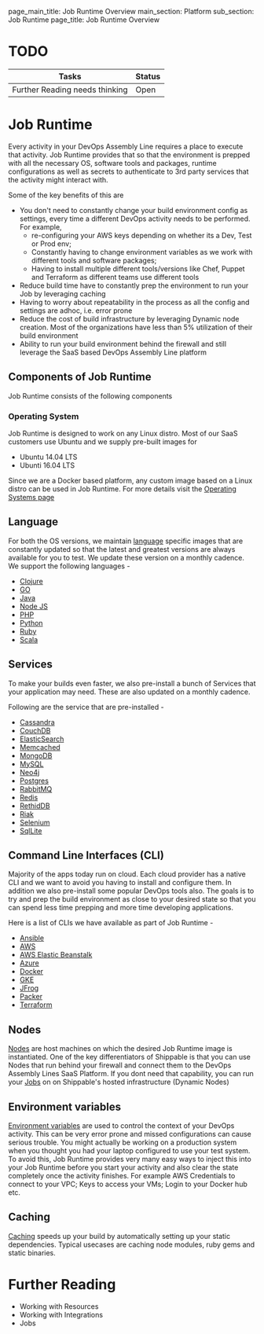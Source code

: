 page_main_title: Job Runtime Overview
main_section: Platform
sub_section: Job Runtime
page_title: Job Runtime Overview

# TODO
| Tasks   |      Status    |
|----------|-------------|
| Further Reading needs thinking|  Open |

# Job Runtime
Every activity in your DevOps Assembly Line requires a place to execute that activity. Job Runtime provides that so that the environment is prepped with all the necessary OS, software tools and packages, runtime configurations as well as secrets to authenticate to 3rd party services that the activity might interact with.

Some of the key benefits of this are

* You don't need to constantly change your build environment config as settings, every time a different DevOps activity needs to be performed. For example,
	* re-configuring your AWS keys depending on whether its a Dev, Test or Prod env;
	* Constantly having to change environment variables as we work with different tools and software packages;
	* Having to install multiple different tools/versions like Chef, Puppet and Terraform as different teams use different tools
* Reduce build time have to constantly prep the environment to run your Job by leveraging caching
* Having to worry about repeatability in the process as all the config and settings are adhoc, i.e. error prone
* Reduce the cost of build infrastructure by leveraging Dynamic node creation. Most of the organizations have less than 5% utilization of their build environment
* Ability to run your build environment behind the firewall and still leverage the SaaS based DevOps Assembly Line platform

## Components of Job Runtime
Job Runtime consists of the following components

### Operating System
Job Runtime is designed to work on any Linux distro. Most of our SaaS customers use Ubuntu and we supply pre-built images for

* Ubuntu 14.04 LTS
* Ubunti 16.04 LTS

Since we are a Docker based platform, any custom image based on a Linux distro can be used in Job Runtime. For more details visit the [Operating Systems page](/platform/job-runtime-os)

## Language
For both the OS versions, we maintain [language](platform/language-overview)  specific images that are constantly updated so that the latest and greatest versions are always available for you to test. We update these version on a monthly cadence.
We support the following languages -

* [Clojure](/platform/language-clojure)
* [GO](/platform/language-go)
* [Java](/platform/language-java)
* [Node JS](/platform/language-nodejs)
* [PHP](/platform/language-php)
* [Python](/platform/language-python)
* [Ruby](/platform/language-ruby)
* [Scala](/platform/language-scala)

## Services
To make your builds even faster, we also pre-install a bunch of Services that your application may need. These are also updated on a monthly cadence.

Following are the service that are pre-installed -

* [Cassandra](/platform/service-cassandra)
* [CouchDB](/platform/service-couchdb)
* [ElasticSearch](/platform/service-elasticsearch)
* [Memcached](/platform/service-memcached)
* [MongoDB](/platform/service-mongodb)
* [MySQL](/platform/service-mongodb)
* [Neo4j](/platform/service-neo4j)
* [Postgres](/platform/service-postgres)
* [RabbitMQ](/platform/service-rabbitmq)
* [Redis](/platform/service-redis)
* [RethidDB](/platform/service-rethinkdb)
* [Riak](/platform/service-riak)
* [Selenium](/platform/service-selenium)
* [SqlLite](/platform/service-sqllite)

## Command Line Interfaces (CLI)
Majority of the apps today run on cloud. Each cloud provider has a native CLI and we want to avoid you having to install and configure them. In addition we also pre-install some popular DevOps tools also. The goals is to try and prep the build environment as close to your desired state so that you can spend less time prepping and more time developing applications.

Here is a list of CLIs we have available as part of Job Runtime -

* [Ansible](/platform/cli-ansible)
* [AWS](/platform/cli-aws)
* [AWS Elastic Beanstalk](/platform/cli-awseb)
* [Azure](/platform/cli-azure)
* [Docker](/platform/cli-docker)
* [GKE](/platform/cli-gke)
* [JFrog](/platform/cli-jfrog)
* [Packer](/platform/cli-packer)
* [Terraform](/platform/cli-terraform)

## Nodes
[Nodes](/platform/job-runtime-nodes) are host machines on which the desired Job Runtime image is instantiated. One of the key differentiators of Shippable is that you can use Nodes that run behind your firewall and connect them to the DevOps Assembly Lines SaaS Platform. If you dont need that capability, you can run your [Jobs]() on on Shippable's hosted infrastructure (Dynamic Nodes)

## Environment variables
[Environment variables](/platform/job-runtime-environment-variables) are used to control the context of your DevOps activity. This can be very error prone and missed configurations can cause serious trouble. You might actually be working on a production system when you thought you had your laptop configured to use your test system. To avoid this, Job Runtime provides very many easy ways to inject this into your Job Runtime before you start your activity and also clear the state completely once the activity finishes. For example AWS Credentials to connect to your VPC; Keys to access your VMs; Login to your Docker hub etc.

## Caching
[Caching](/platform/job-runtime-caching) speeds up your build by automatically setting up your static dependencies. Typical usecases are caching node modules, ruby gems and static binaries.

# Further Reading
* Working with Resources
* Working with Integrations
* Jobs
